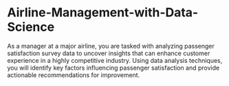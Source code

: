# Airline-Management-with-Data-Science
As a manager at a major airline, you are tasked with analyzing passenger satisfaction survey data to uncover insights that can enhance customer experience in a highly competitive industry. Using data analysis techniques, you will identify key factors influencing passenger satisfaction and provide actionable recommendations for improvement.

